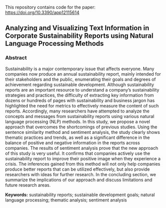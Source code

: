 This repository contains code for the paper: https://doi.org/10.3390/app12115614

## Analyzing and Visualizing Text Information in Corporate Sustainability Reports using Natural Language Processing Methods

### Abstract
Sustainability is a major contemporary issue that affects everyone. Many companies now produce an annual sustainability report, mainly intended for their stakeholders and the public, enumerating their goals and degrees of achievement regarding sustainable development. Although sustainability reports are an important resource to understand a company’s sustainability strategies and practices, the difficulty of extracting key information from dozens or hundreds of pages with sustainability and business jargon has highlighted the need for metrics to effectively measure the content of such reports. Accordingly, many researchers have attempted to analyze the concepts and messages from sustainability reports using various natural language processing (NLP) methods. In this study, we propose a novel approach that overcomes the shortcomings of previous studies. Using the sentence similarity method and sentiment analysis, the study clearly shows thematic practices and trends, as well as a significant difference in the balance of positive and negative information in the reports across companies. The results of sentiment analysis prove that the new approach of this study is very useful. It confirms that companies actively use the sustainability report to improve their positive image when they experience a crisis. The inferences gained from this method will not only help companies produce better reports that can be utilized effectively, but also provide researchers with ideas for further research. In the concluding section, we summarize the implications of our approach and discuss limitations and future research areas.

**Keywords:** sustainability reports; sustainable development goals; natural language processing; thematic analysis; sentiment analysis

